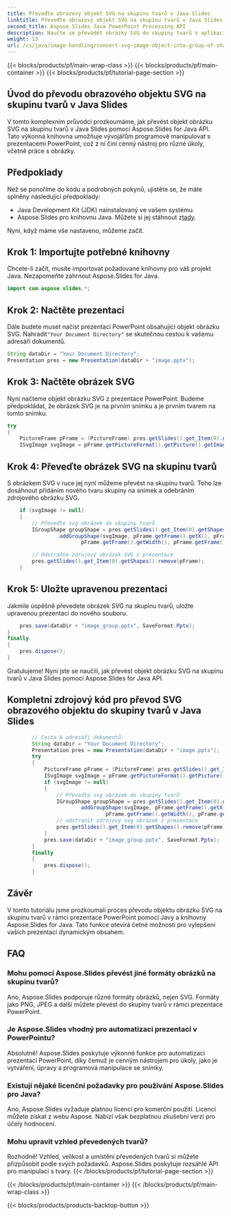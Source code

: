 ```yaml
---
title: Převeďte obrazový objekt SVG na skupinu tvarů v Java Slides
linktitle: Převeďte obrazový objekt SVG na skupinu tvarů v Java Slides
second_title: Aspose.Slides Java PowerPoint Processing API
description: Naučte se převádět obrázky SVG do skupiny tvarů v aplikaci Java Slides pomocí Aspose.Slides for Java. Podrobný průvodce s příklady kódu.
weight: 13
url: /cs/java/image-handling/convert-svg-image-object-into-group-of-shapes-in-java-slides/
---
```


{{< blocks/products/pf/main-wrap-class >}}
{{< blocks/products/pf/main-container >}}
{{< blocks/products/pf/tutorial-page-section >}}


## Úvod do převodu obrazového objektu SVG na skupinu tvarů v Java Slides

V tomto komplexním průvodci prozkoumáme, jak převést objekt obrázku SVG na skupinu tvarů v Java Slides pomocí Aspose.Slides for Java API. Tato výkonná knihovna umožňuje vývojářům programově manipulovat s prezentacemi PowerPoint, což z ní činí cenný nástroj pro různé úkoly, včetně práce s obrázky.

## Předpoklady

Než se ponoříme do kódu a podrobných pokynů, ujistěte se, že máte splněny následující předpoklady:

- Java Development Kit (JDK) nainstalovaný ve vašem systému.
-  Aspose.Slides pro knihovnu Java. Můžete si jej stáhnout z[tady](https://releases.aspose.com/slides/java/).

Nyní, když máme vše nastaveno, můžeme začít.

## Krok 1: Importujte potřebné knihovny

Chcete-li začít, musíte importovat požadované knihovny pro váš projekt Java. Nezapomeňte zahrnout Aspose.Slides for Java.

```java
import com.aspose.slides.*;
```

## Krok 2: Načtěte prezentaci

 Dále budete muset načíst prezentaci PowerPoint obsahující objekt obrázku SVG. Nahradit`"Your Document Directory"` se skutečnou cestou k vašemu adresáři dokumentů.

```java
String dataDir = "Your Document Directory";
Presentation pres = new Presentation(dataDir + "image.pptx");
```

## Krok 3: Načtěte obrázek SVG

Nyní načteme objekt obrázku SVG z prezentace PowerPoint. Budeme předpokládat, že obrázek SVG je na prvním snímku a je prvním tvarem na tomto snímku.

```java
try
{
    PictureFrame pFrame = (PictureFrame) pres.getSlides().get_Item(0).getShapes().get_Item(0);
    ISvgImage svgImage = pFrame.getPictureFormat().getPicture().getImage().getSvgImage();
```

## Krok 4: Převeďte obrázek SVG na skupinu tvarů

S obrázkem SVG v ruce jej nyní můžeme převést na skupinu tvarů. Toho lze dosáhnout přidáním nového tvaru skupiny na snímek a odebráním zdrojového obrázku SVG.

```java
    if (svgImage != null)
    {
        // Převeďte svg obrázek do skupiny tvarů
        IGroupShape groupShape = pres.getSlides().get_Item(0).getShapes()
                .addGroupShape(svgImage, pFrame.getFrame().getX(), pFrame.getFrame().getY(),
                        pFrame.getFrame().getWidth(), pFrame.getFrame().getHeight());

        // Odstraňte zdrojový obrázek SVG z prezentace
        pres.getSlides().get_Item(0).getShapes().remove(pFrame);
    }
```

## Krok 5: Uložte upravenou prezentaci

Jakmile úspěšně převedete obrázek SVG na skupinu tvarů, uložte upravenou prezentaci do nového souboru.

```java
    pres.save(dataDir + "image_group.pptx", SaveFormat.Pptx);
}
finally
{
    pres.dispose();
}
```

Gratulujeme! Nyní jste se naučili, jak převést objekt obrázku SVG na skupinu tvarů v Java Slides pomocí Aspose.Slides for Java API.

## Kompletní zdrojový kód pro převod SVG obrazového objektu do skupiny tvarů v Java Slides

```java
        // Cesta k adresáři dokumentů.
        String dataDir = "Your Document Directory";
        Presentation pres = new Presentation(dataDir + "image.pptx");
        try
        {
            PictureFrame pFrame = (PictureFrame) pres.getSlides().get_Item(0).getShapes().get_Item(0);
            ISvgImage svgImage = pFrame.getPictureFormat().getPicture().getImage().getSvgImage();
            if (svgImage != null)
            {
                // Převeďte svg obrázek do skupiny tvarů
                IGroupShape groupShape = pres.getSlides().get_Item(0).getShapes().
                        addGroupShape(svgImage, pFrame.getFrame().getX(), pFrame.getFrame().getY(),
                                pFrame.getFrame().getWidth(), pFrame.getFrame().getHeight());
                // odstranit zdrojový svg obrázek z prezentace
                pres.getSlides().get_Item(0).getShapes().remove(pFrame);
            }
            pres.save(dataDir + "image_group.pptx", SaveFormat.Pptx);
        }
        finally
        {
            pres.dispose();
        }
```

## Závěr

V tomto tutoriálu jsme prozkoumali proces převodu objektu obrázku SVG na skupinu tvarů v rámci prezentace PowerPoint pomocí Javy a knihovny Aspose.Slides for Java. Tato funkce otevírá četné možnosti pro vylepšení vašich prezentací dynamickým obsahem.

## FAQ

### Mohu pomocí Aspose.Slides převést jiné formáty obrázků na skupinu tvarů?

Ano, Aspose.Slides podporuje různé formáty obrázků, nejen SVG. Formáty jako PNG, JPEG a další můžete převést do skupiny tvarů v rámci prezentace PowerPoint.

### Je Aspose.Slides vhodný pro automatizaci prezentací v PowerPointu?

Absolutně! Aspose.Slides poskytuje výkonné funkce pro automatizaci prezentací PowerPoint, díky čemuž je cenným nástrojem pro úkoly, jako je vytváření, úpravy a programová manipulace se snímky.

### Existují nějaké licenční požadavky pro používání Aspose.Slides pro Java?

Ano, Aspose.Slides vyžaduje platnou licenci pro komerční použití. Licenci můžete získat z webu Aspose. Nabízí však bezplatnou zkušební verzi pro účely hodnocení.

### Mohu upravit vzhled převedených tvarů?

Rozhodně! Vzhled, velikost a umístění převedených tvarů si můžete přizpůsobit podle svých požadavků. Aspose.Slides poskytuje rozsáhlé API pro manipulaci s tvary.
{{< /blocks/products/pf/tutorial-page-section >}}

{{< /blocks/products/pf/main-container >}}
{{< /blocks/products/pf/main-wrap-class >}}

{{< blocks/products/products-backtop-button >}}

